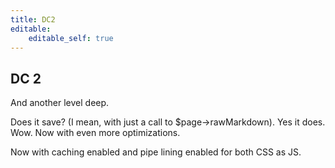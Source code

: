 ```yaml
---
title: DC2
editable:
    editable_self: true
---
```


## DC 2
And another level deep.

Does it save? (I mean, with just a call to $page-&gt;rawMarkdown). Yes it does. Wow. Now with even more optimizations.

Now with caching enabled and pipe lining enabled for both CSS as JS.